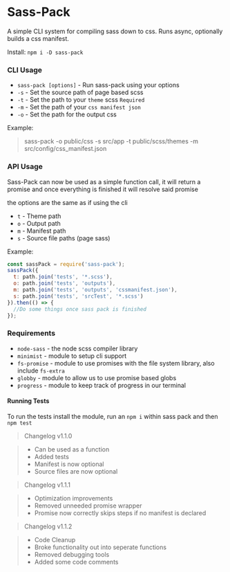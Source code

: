 # Sass-Pack

A simple CLI system for compiling sass down to css. Runs async, optionally builds a css manifest.

Install:
`npm i -D sass-pack`

### CLI Usage


 - `sass-pack [options]` - Run sass-pack using your options
 - `-s` - Set the source path of page based scss
 - `-t` - Set the path to your `theme` scss `Required`
 - `-m`  - Set the path of your `css manifest json`
 - `-o` - Set the path for the output css

Example:
> sass-pack -o public/css -s src/app -t public/scss/themes -m src/config/css_manifest.json

### API Usage

Sass-Pack can now be used as a simple function call, it will return a promise and once everything is finished it will resolve said promise

the options are the same as if using the cli

* `t` - Theme path
* `o` - Output path
* `m` - Manifest path
* `s` - Source file paths (page sass)

Example:
```js
const sassPack = require('sass-pack');
sassPack({
  t: path.join('tests', '*.scss'),
  o: path.join('tests', 'outputs'),
  m: path.join('tests', 'outputs', 'cssmanifest.json'),
  s: path.join('tests', 'srcTest', '*.scss')
}).then(() => {
  //Do some things once sass pack is finished
});
```

### Requirements

 - `node-sass` - the node scss compiler library
 - `minimist` - module to setup cli support
 - `fs-promise` - module to use promises with the file system library, also include `fs-extra`
 - `globby` - module to allow us to use promise based globs
 - `progress` - module to keep track of progress in our terminal


#### Running Tests
 To run the tests install the module, run an `npm i` within sass pack and then `npm test`

> Changelog v1.1.0

> * Can be used as a function
> * Added tests
> * Manifest is now optional
> * Source files are now optional

> Changelog v1.1.1

> * Optimization improvements
> * Removed unneeded promise wrapper
> * Promise now correctly skips steps if no manifest is declared

> Changelog v1.1.2

> * Code Cleanup
> * Broke functionality out into seperate functions
> * Removed debugging tools
> * Added some code comments